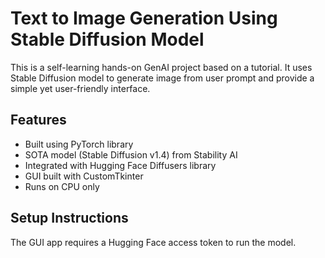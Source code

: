 # Text to Image Generation Using Stable Diffusion Model 

This is a self-learning hands-on GenAI project based on a tutorial. It uses Stable Diffusion model to generate image from user prompt and provide a simple yet user-friendly interface.

## Features
- Built using PyTorch library
- SOTA model (Stable Diffusion v1.4) from Stability AI
- Integrated with Hugging Face Diffusers library
- GUI built with CustomTkinter
- Runs on CPU only

## Setup Instructions
The GUI app requires a Hugging Face access token to run the model.
